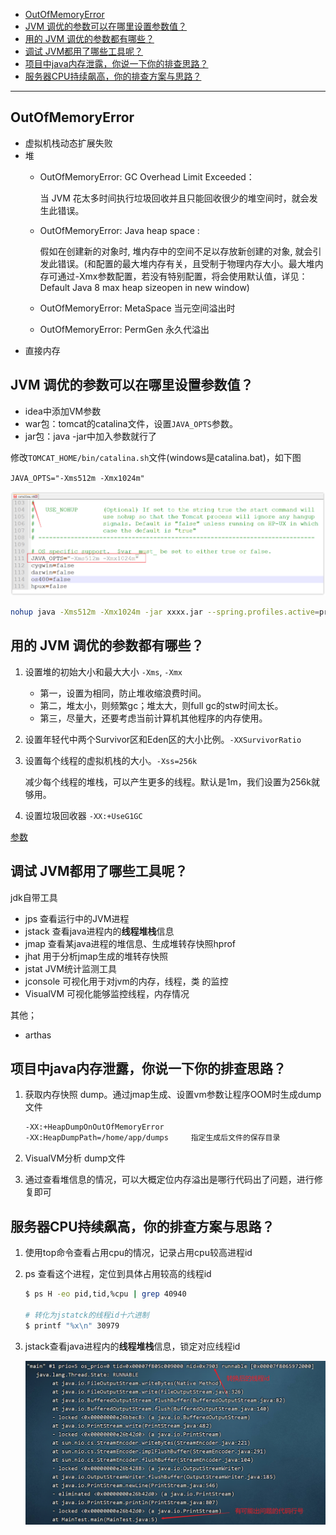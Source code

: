 - [OutOfMemoryError](#outofmemoryerror)
- [JVM 调优的参数可以在哪里设置参数值？](#jvm-调优的参数可以在哪里设置参数值)
- [用的 JVM 调优的参数都有哪些？](#用的-jvm-调优的参数都有哪些)
- [调试 JVM都用了哪些工具呢？](#调试-jvm都用了哪些工具呢)
- [项目中java内存泄露，你说一下你的排查思路？](#项目中java内存泄露你说一下你的排查思路)
- [服务器CPU持续飙高，你的排查方案与思路？](#服务器cpu持续飙高你的排查方案与思路)


---
## OutOfMemoryError
- 虚拟机栈动态扩展失败
- 堆
  - OutOfMemoryError: GC Overhead Limit Exceeded：
    
    当 JVM 花太多时间执行垃圾回收并且只能回收很少的堆空间时，就会发生此错误。
  - OutOfMemoryError: Java heap space :
    
    假如在创建新的对象时, 堆内存中的空间不足以存放新创建的对象, 就会引发此错误。(和配置的最大堆内存有关，且受制于物理内存大小。最大堆内存可通过-Xmx参数配置，若没有特别配置，将会使用默认值，详见：Default Java 8 max heap sizeopen in new window)
  - OutOfMemoryError: MetaSpace 当元空间溢出时
  - OutOfMemoryError: PermGen 永久代溢出
- 直接内存

## JVM 调优的参数可以在哪里设置参数值？
- idea中添加VM参数
- war包：tomcat的catalina文件，设置`JAVA_OPTS`参数。
- jar包：java -jar中加入参数就行了

修改`TOMCAT_HOME/bin/catalina.sh`文件(windows是catalina.bat)，如下图

`JAVA_OPTS="-Xms512m -Xmx1024m" `

![](../../images/image-20220904151948778.png)


```sh
nohup java -Xms512m -Xmx1024m -jar xxxx.jar --spring.profiles.active=prod &
```

## 用的 JVM 调优的参数都有哪些？

1. 设置堆的初始大小和最大大小 `-Xms`, `-Xmx`
   
   - 第一，设置为相同，防止堆收缩浪费时间。
   - 第二，堆太小，则频繁gc；堆太大，则full gc的stw时间太长。
   - 第三，尽量大，还要考虑当前计算机其他程序的内存使用。

2. 设置年轻代中两个Survivor区和Eden区的大小比例。`-XXSurvivorRatio`
3. 设置每个线程的虚拟机栈的大小。`-Xss=256k`
    
    减少每个线程的堆栈，可以产生更多的线程。默认是1m，我们设置为256k就够用。
4. 设置垃圾回收器 `-XX:+UseG1GC`

[参数](其他/参数.md)

## 调试 JVM都用了哪些工具呢？
jdk自带工具
- jps 查看运行中的JVM进程
- jstack 查看java进程内的**线程堆栈**信息
- jmap 查看某java进程的堆信息、生成堆转存快照hprof
- jhat 用于分析jmap生成的堆转存快照
- jstat JVM统计监测工具
- jconsole 可视化用于对jvm的内存，线程，类 的监控
- VisualVM 可视化能够监控线程，内存情况

其他；
- arthas

## 项目中java内存泄露，你说一下你的排查思路？


1. 获取内存快照 dump。通过jmap生成、设置vm参数让程序OOM时生成dump文件

    ```bash
    -XX:+HeapDumpOnOutOfMemoryError
    -XX:HeapDumpPath=/home/app/dumps     指定生成后文件的保存目录
    ```

2. VisualVM分析 dump文件

3. 通过查看堆信息的情况，可以大概定位内存溢出是哪行代码出了问题，进行修复即可

## 服务器CPU持续飙高，你的排查方案与思路？

1. 使用top命令查看占用cpu的情况，记录占用cpu较高进程id

2. ps 查看这个进程，定位到具体占用较高的线程id

    ```sh
    $ ps H -eo pid,tid,%cpu | grep 40940

    # 转化为jstatck的线程id十六进制
    $ printf "%x\n" 30979
    ```

3. jstack查看java进程内的**线程堆栈**信息，锁定对应线程id

    ![](../../images/image-20220904162941977.png)